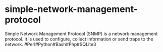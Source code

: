 # simple-network-management-protocol
Simple Network Management Protocol (SNMP) is a network management protocol. It is used to configure, collect information or send traps to the network.
#Perl#Python#Bash#Php#SQLite3
